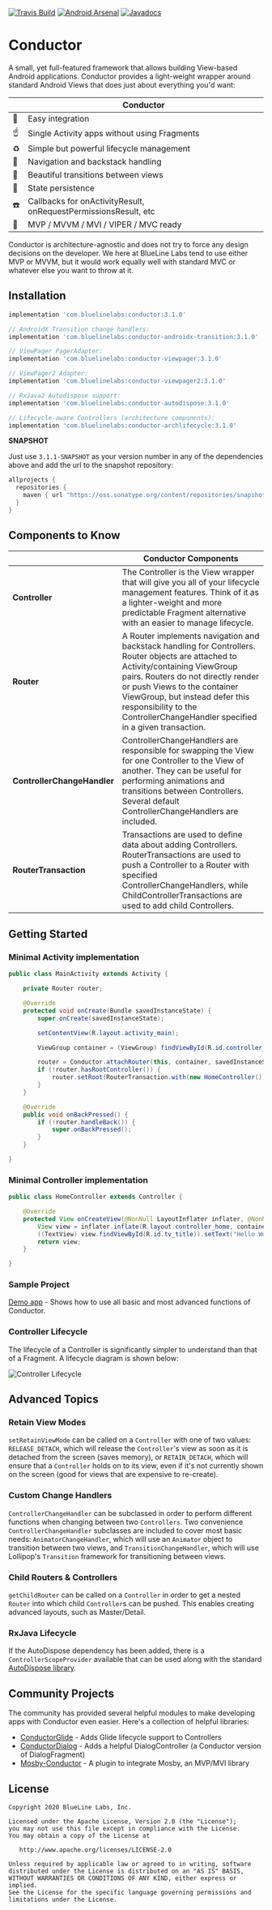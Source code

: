 [![Travis Build](https://travis-ci.com/bluelinelabs/Conductor.svg)](https://travis-ci.com/bluelinelabs/Conductor) [![Android Arsenal](https://img.shields.io/badge/Android%20Arsenal-Conductor-brightgreen.svg?style=flat)](http://android-arsenal.com/details/1/3361) [![Javadocs](http://javadoc.io/badge/com.bluelinelabs/conductor.svg)](http://javadoc.io/doc/com.bluelinelabs/conductor)

# Conductor

A small, yet full-featured framework that allows building View-based Android applications. Conductor provides a light-weight wrapper around standard Android Views that does just about everything you'd want:

|           |  Conductor  |
|-----------|-------------|
:tada: | Easy integration
:point_up: | Single Activity apps without using Fragments
:recycle: | Simple but powerful lifecycle management
:train: | Navigation and backstack handling
:twisted_rightwards_arrows: | Beautiful transitions between views
:floppy_disk: | State persistence
:phone: | Callbacks for onActivityResult, onRequestPermissionsResult, etc
:european_post_office: | MVP / MVVM / MVI / VIPER / MVC ready

Conductor is architecture-agnostic and does not try to force any design decisions on the developer. We here at BlueLine Labs tend to use either MVP or MVVM, but it would work equally well with standard MVC or whatever else you want to throw at it.

## Installation

```gradle
implementation 'com.bluelinelabs:conductor:3.1.0'

// AndroidX Transition change handlers:
implementation 'com.bluelinelabs:conductor-androidx-transition:3.1.0'

// ViewPager PagerAdapter:
implementation 'com.bluelinelabs:conductor-viewpager:3.1.0'

// ViewPager2 Adapter:
implementation 'com.bluelinelabs:conductor-viewpager2:3.1.0'

// RxJava2 Autodispose support:
implementation 'com.bluelinelabs:conductor-autodispose:3.1.0'

// Lifecycle-aware Controllers (architecture components):
implementation 'com.bluelinelabs:conductor-archlifecycle:3.1.0'
```

**SNAPSHOT**

Just use `3.1.1-SNAPSHOT` as your version number in any of the dependencies above and add the url to the snapshot repository:

```gradle
allprojects {
  repositories {
    maven { url "https://oss.sonatype.org/content/repositories/snapshots/" }
  }
}
```

## Components to Know

|             |  Conductor Components |
------|------------------------------
__Controller__ | The Controller is the View wrapper that will give you all of your lifecycle management features. Think of it as a lighter-weight and more predictable Fragment alternative with an easier to manage lifecycle.
__Router__ | A Router implements navigation and backstack handling for Controllers. Router objects are attached to Activity/containing ViewGroup pairs. Routers do not directly render or push Views to the container ViewGroup, but instead defer this responsibility to the ControllerChangeHandler specified in a given transaction.
__ControllerChangeHandler__ | ControllerChangeHandlers are responsible for swapping the View for one Controller to the View of another. They can be useful for performing animations and transitions between Controllers. Several default ControllerChangeHandlers are included.
__RouterTransaction__ | Transactions are used to define data about adding Controllers. RouterTransactions are used to push a Controller to a Router with specified ControllerChangeHandlers, while ChildControllerTransactions are used to add child Controllers.

## Getting Started

### Minimal Activity implementation

```java
public class MainActivity extends Activity {

    private Router router;

    @Override
    protected void onCreate(Bundle savedInstanceState) {
        super.onCreate(savedInstanceState);

        setContentView(R.layout.activity_main);

        ViewGroup container = (ViewGroup) findViewById(R.id.controller_container);

        router = Conductor.attachRouter(this, container, savedInstanceState);
        if (!router.hasRootController()) {
            router.setRoot(RouterTransaction.with(new HomeController()));
        }
    }

    @Override
    public void onBackPressed() {
        if (!router.handleBack()) {
            super.onBackPressed();
        }
    }

}
```

### Minimal Controller implementation

```java
public class HomeController extends Controller {

    @Override
    protected View onCreateView(@NonNull LayoutInflater inflater, @NonNull ViewGroup container, @Nullable Bundle savedViewState) {
        View view = inflater.inflate(R.layout.controller_home, container, false);
        ((TextView) view.findViewById(R.id.tv_title)).setText("Hello World");
        return view;
    }

}
```

### Sample Project

[Demo app](https://github.com/bluelinelabs/conductor/tree/master/demo) - Shows how to use all basic and most advanced functions of Conductor.

### Controller Lifecycle

The lifecycle of a Controller is significantly simpler to understand than that of a Fragment. A lifecycle diagram is shown below:

![Controller Lifecycle](docs/Controller%20Lifecycle.jpg)

## Advanced Topics

### Retain View Modes
`setRetainViewMode` can be called on a `Controller` with one of two values: `RELEASE_DETACH`, which will release the `Controller`'s view as soon as it is detached from the screen (saves memory), or `RETAIN_DETACH`, which will ensure that a `Controller` holds on to its view, even if it's not currently shown on the screen (good for views that are expensive to re-create).

### Custom Change Handlers
`ControllerChangeHandler` can be subclassed in order to perform different functions when changing between two `Controllers`. Two convenience `ControllerChangeHandler` subclasses are included to cover most basic needs: `AnimatorChangeHandler`, which will use an `Animator` object to transition between two views, and `TransitionChangeHandler`, which will use Lollipop's `Transition` framework for transitioning between views.

### Child Routers & Controllers
`getChildRouter` can be called on a `Controller` in order to get a nested `Router` into which child `Controller`s can be pushed. This enables creating advanced layouts, such as Master/Detail.

### RxJava Lifecycle
If the AutoDispose dependency has been added, there is a `ControllerScopeProvider` available that can be used along with the standard [AutoDispose library](https://github.com/uber/AutoDispose).

## Community Projects
The community has provided several helpful modules to make developing apps with Conductor even easier. Here's a collection of helpful libraries:

* [ConductorGlide](https://github.com/MkhytarMkhoian/ConductorGlide) - Adds Glide lifecycle support to Controllers
* [ConductorDialog](https://github.com/MkhytarMkhoian/ConductorDialog) - Adds a helpful DialogController (a Conductor version of DialogFragment)
* [Mosby-Conductor](https://github.com/sockeqwe/mosby-conductor) - A plugin to integrate Mosby, an MVP/MVI library


## License
```
Copyright 2020 BlueLine Labs, Inc.

Licensed under the Apache License, Version 2.0 (the "License");
you may not use this file except in compliance with the License.
You may obtain a copy of the License at

   http://www.apache.org/licenses/LICENSE-2.0

Unless required by applicable law or agreed to in writing, software
distributed under the License is distributed on an "AS IS" BASIS,
WITHOUT WARRANTIES OR CONDITIONS OF ANY KIND, either express or implied.
See the License for the specific language governing permissions and
limitations under the License.
```
